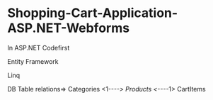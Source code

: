 # Shopping-Cart-Application-ASP.NET-Webforms

In ASP.NET Codefirst

Entity Framework

Linq

DB Table relations=>    Categories <1----*>  Products <*----1> CartItems
